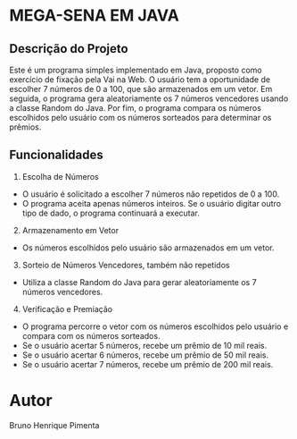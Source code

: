
# MEGA-SENA EM JAVA

## Descrição do Projeto
Este é um programa simples implementado em Java, proposto como exercício de fixação pela Vai na Web. O usuário tem a oportunidade de escolher 7 números de 0 a 100, que são armazenados em um vetor. Em seguida, o programa gera aleatoriamente os 7 números vencedores usando a classe Random do Java. Por fim, o programa compara os números escolhidos pelo usuário com os números sorteados para determinar os prêmios.

## Funcionalidades
1. Escolha de Números

* O usuário é solicitado a escolher 7 números não repetidos de 0 a 100.
* O programa aceita apenas números inteiros. Se o usuário digitar outro tipo de dado, o programa continuará a executar.

2. Armazenamento em Vetor
* Os números escolhidos pelo usuário são armazenados em um vetor.
3. Sorteio de Números Vencedores, também não repetidos
* Utiliza a classe Random do Java para gerar aleatoriamente os 7 números vencedores.

4. Verificação e Premiação
* O programa percorre o vetor com os números escolhidos pelo usuário e compara com os números sorteados.
* Se o usuário acertar 5 números, recebe um prêmio de 10 mil reais.
* Se o usuário acertar 6 números, recebe um prêmio de 50 mil reais.
* Se o usuário acertar 7 números, recebe um prêmio de 200 mil reais.

# Autor
Bruno Henrique Pimenta